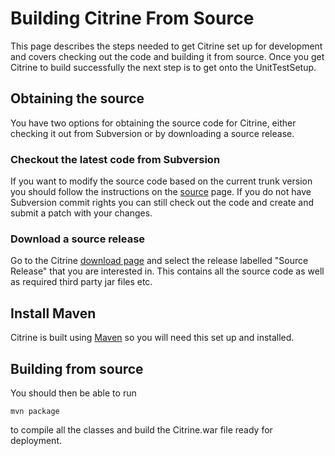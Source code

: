 

# Building Citrine From Source #

This page describes the steps needed to get Citrine set up for development and covers checking out the code and building it from source. Once you get Citrine to build successfully the next step is to get onto the UnitTestSetup.

## Obtaining the source ##
You have two options for obtaining the source code for Citrine, either checking it out from Subversion or by downloading a source release.

### Checkout the latest code from Subversion ###
If you want to modify the source code based on the current trunk version you should follow the instructions on the [source](http://code.google.com/p/citrine-scheduler/source/checkout) page. If you do not have Subversion commit rights you can still check out the code and create and submit a patch with your changes.

### Download a source release ###
Go to the Citrine [download page](http://code.google.com/p/citrine-scheduler/downloads/list) and select the release labelled "Source Release" that you are interested in. This contains all the source code as well as required third party jar files etc.

## Install Maven ##
Citrine is built using [Maven](http://maven.apache.org/) so you will need this set up and installed.

## Building from source ##
You should then be able to run
```
mvn package
```
to compile all the classes and build the Citrine.war file ready for deployment.